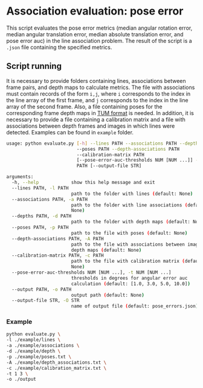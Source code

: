 # Association evaluation: pose error

This script evaluates the pose error metrics (median angular rotation error, median angular translation error, median absolute translation error, and pose error auc) in the line association problem.
The result of the script is a `.json` file containing the specified metrics.

## Script running
It is necessary to provide folders containing lines, associations between frame pairs, and depth maps to calculate metrics. The file with associations must contain records of the form `i,j`,
where `i` corresponds to the index in the line array of the first frame,
and `j` corresponds to the index in the line array of the second frame.
Also, a file containing poses for the corresponding frame depth maps in [TUM format](https://cvg.cit.tum.de/data/datasets/rgbd-dataset/file_formats) is needed.
In addition, it is necessary to provide a file containing a calibration matrix
and a file with associations between depth frames and images in which lines were detected.
Examples can be found in `example` folder.

```bash
usage: python evaluate.py [-h] --lines PATH --associations PATH --depths PATH
                          --poses PATH --depth-associations PATH
                          --calibration-matrix PATH
                          [--pose-error-auc-thresholds NUM [NUM ...]] --output
                          PATH [--output-file STR]

arguments:
  -h, --help            show this help message and exit
  --lines PATH, -l PATH
                        path to the folder with lines (default: None)
  --associations PATH, -a PATH
                        path to the folder with line associations (default:
                        None)
  --depths PATH, -d PATH
                        path to the folder with depth maps (default: None)
  --poses PATH, -p PATH
                        path to the file with poses (default: None)
  --depth-associations PATH, -A PATH
                        path to the file with associations between images and
                        depth maps (default: None)
  --calibration-matrix PATH, -c PATH
                        path to the file with calibration matrix (default:
                        None)
  --pose-error-auc-thresholds NUM [NUM ...], -t NUM [NUM ...]
                        thresholds in degrees for angular error auc
                        calculation (default: [1.0, 3.0, 5.0, 10.0])
  --output PATH, -o PATH
                        output path (default: None)
  --output-file STR, -O STR
                        name of output file (default: pose_errors.json)
```

### Example
```bash
python evaluate.py \
-l ./example/lines \
-a ./example/associations \
-d ./example/depth \
-p ./example/poses.txt \
-A ./example/depth_associations.txt \
-c ./example/calibration_matrix.txt \
-t 1 3 \
-o ./output
```
